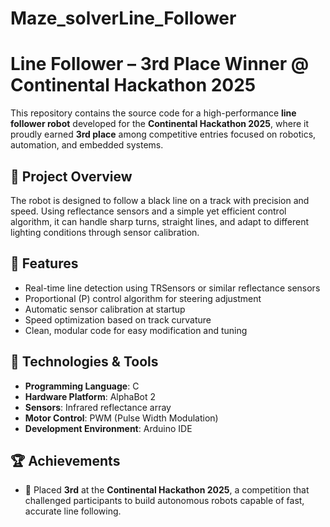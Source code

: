 # Maze_solverLine_Follower
# Line Follower – 3rd Place Winner @ Continental Hackathon 2025

This repository contains the source code for a high-performance **line follower robot** developed for the **Continental Hackathon 2025**, where it proudly earned **3rd place** among competitive entries focused on robotics, automation, and embedded systems.

## 🏁 Project Overview

The robot is designed to follow a black line on a track with precision and speed. Using reflectance sensors and a simple yet efficient control algorithm, it can handle sharp turns, straight lines, and adapt to different lighting conditions through sensor calibration.

## 🚀 Features

- Real-time line detection using TRSensors or similar reflectance sensors  
- Proportional (P) control algorithm for steering adjustment  
- Automatic sensor calibration at startup  
- Speed optimization based on track curvature  
- Clean, modular code for easy modification and tuning

## 🔧 Technologies & Tools

- **Programming Language**: C
- **Hardware Platform**: AlphaBot 2   
- **Sensors**: Infrared reflectance array  
- **Motor Control**: PWM (Pulse Width Modulation)  
- **Development Environment**: Arduino IDE 

## 🏆 Achievements

- 🥉 Placed **3rd** at the **Continental Hackathon 2025**, a competition that challenged participants to build autonomous robots capable of fast, accurate line following.
